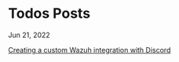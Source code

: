 # Todos Posts

Jun 21, 2022

[Creating a custom Wazuh integration with Discord](https://egn-egn.github.io/blog/2022/creating-a-custom-wazuh-integration)